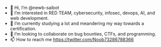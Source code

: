 - 👋 Hi, I’m @newb-saibot
- 👀 I’m interested in RED TEAM, cybersecurity, infosec, devops, AI, and web development.
- 🌱 I’m currently studying a lot and meandering my way towards a certification.
- 💞️ I’m looking to collaborate on bug bounties, CTFs, and programming.
- 📫 How to reach me https://twitter.com/Noob73286788366

<!---
newb-saibot/newb-saibot is a ✨ special ✨ repository because its `README.md` (this file) appears on your GitHub profile.
You can click the Preview link to take a look at your changes.
--->
